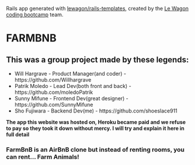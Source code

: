 Rails app generated with [lewagon/rails-templates](https://github.com/lewagon/rails-templates), created by the [Le Wagon coding bootcamp](https://www.lewagon.com) team.

<h1>FARMBNB</h1>
<h2>This was a group project made by these legends:</h2>
<ul>
  <li>Will Hargrave - Product Manager(and coder) - https://github.com/Willhargrave</li>
  <li>Patrik Moledo - Lead Dev(both front and back) - https://github.com/moledoPatrik</li>
  <li>Sunny Mifune - Frontend Dev(great designer) - https://github.com/SunnyMifune</li>
  <li>Sho Fujiwara - Backend Dev(me) - https://github.com/shoeslace911</li>
</ul>
<p><strong>The app this website was hosted on, Heroku became paid and we refuse to pay so they took it down without mercy. I will try and explain it here in full detail</strong></p>
<h3>FarmBnB is an AirBnB clone but instead of renting rooms, you can rent... <strong>Farm Animals!</strong></h3>
